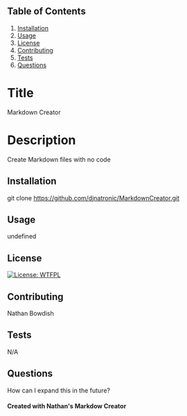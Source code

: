 
 
  ## Table of Contents
  1. [Installation](#Installation)
  2. [Usage](#Usage)
  3. [License](#License)
  4. [Contributing](#Contributing)
  4. [Tests](#Tests)
  4. [Questions](#Questions)

  # Title
  Markdown Creator
  # Description
  Create Markdown files with no code
  ## Installation <a name="Installation"></a>
  git clone https://github.com/djnatronic/MarkdownCreator.git
  ## Usage <a name="Usage"></a>
  undefined
  ## License <a name="License"></a>
  [![License: WTFPL](https://img.shields.io/badge/License-WTFPL-brightgreen.svg)](http://www.wtfpl.net/about/)
  ## Contributing <a name="Contributing"></a>
  Nathan Bowdish
  ## Tests <a name="Tests"></a>
  N/A
  ## Questions <a name="Questions"></a>
  How can I expand this in the future?


  #### Created with Nathan's Markdow Creator
   
